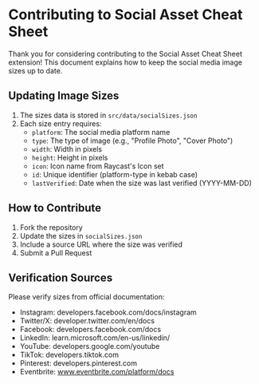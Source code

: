 # Contributing to Social Asset Cheat Sheet

Thank you for considering contributing to the Social Asset Cheat Sheet extension! This document explains how to keep the social media image sizes up to date.

## Updating Image Sizes

1. The sizes data is stored in `src/data/socialSizes.json`
2. Each size entry requires:
   - `platform`: The social media platform name
   - `type`: The type of image (e.g., "Profile Photo", "Cover Photo")
   - `width`: Width in pixels
   - `height`: Height in pixels
   - `icon`: Icon name from Raycast's Icon set
   - `id`: Unique identifier (platform-type in kebab case)
   - `lastVerified`: Date when the size was last verified (YYYY-MM-DD)

## How to Contribute

1. Fork the repository
2. Update the sizes in `socialSizes.json`
3. Include a source URL where the size was verified
4. Submit a Pull Request

## Verification Sources

Please verify sizes from official documentation:
- Instagram: developers.facebook.com/docs/instagram
- Twitter/X: developer.twitter.com/en/docs
- Facebook: developers.facebook.com/docs
- LinkedIn: learn.microsoft.com/en-us/linkedin/
- YouTube: developers.google.com/youtube
- TikTok: developers.tiktok.com
- Pinterest: developers.pinterest.com
- Eventbrite: www.eventbrite.com/platform/docs
